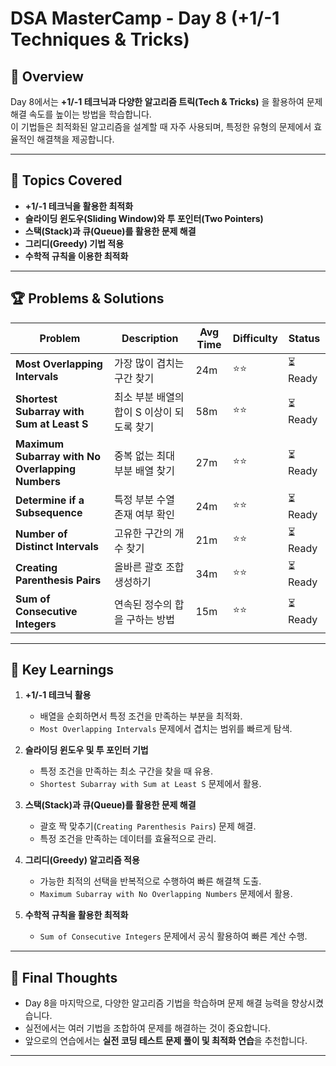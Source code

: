 # DSA MasterCamp - Day 8 (+1/-1 Techniques & Tricks)

## 📌 Overview

Day 8에서는 **+1/-1 테크닉과 다양한 알고리즘 트릭(Tech & Tricks)** 을 활용하여 문제 해결 속도를 높이는 방법을 학습합니다.  
이 기법들은 최적화된 알고리즘을 설계할 때 자주 사용되며, 특정한 유형의 문제에서 효율적인 해결책을 제공합니다.

---

## 📖 Topics Covered

- **+1/-1 테크닉을 활용한 최적화**
- **슬라이딩 윈도우(Sliding Window)와 투 포인터(Two Pointers)**
- **스택(Stack)과 큐(Queue)를 활용한 문제 해결**
- **그리디(Greedy) 기법 적용**
- **수학적 규칙을 이용한 최적화**

---

## 🏆 Problems & Solutions

| Problem                                          | Description                                | Avg Time | Difficulty | Status   |
| ------------------------------------------------ | ------------------------------------------ | -------- | ---------- | -------- |
| **Most Overlapping Intervals**                   | 가장 많이 겹치는 구간 찾기                 | 24m      | ⭐⭐       | ⏳ Ready |
| **Shortest Subarray with Sum at Least S**        | 최소 부분 배열의 합이 S 이상이 되도록 찾기 | 58m      | ⭐⭐       | ⏳ Ready |
| **Maximum Subarray with No Overlapping Numbers** | 중복 없는 최대 부분 배열 찾기              | 27m      | ⭐⭐       | ⏳ Ready |
| **Determine if a Subsequence**                   | 특정 부분 수열 존재 여부 확인              | 24m      | ⭐⭐       | ⏳ Ready |
| **Number of Distinct Intervals**                 | 고유한 구간의 개수 찾기                    | 21m      | ⭐⭐       | ⏳ Ready |
| **Creating Parenthesis Pairs**                   | 올바른 괄호 조합 생성하기                  | 34m      | ⭐⭐       | ⏳ Ready |
| **Sum of Consecutive Integers**                  | 연속된 정수의 합을 구하는 방법             | 15m      | ⭐⭐       | ⏳ Ready |

---

## 📌 Key Learnings

1. **+1/-1 테크닉 활용**

   - 배열을 순회하면서 특정 조건을 만족하는 부분을 최적화.
   - `Most Overlapping Intervals` 문제에서 겹치는 범위를 빠르게 탐색.

2. **슬라이딩 윈도우 및 투 포인터 기법**

   - 특정 조건을 만족하는 최소 구간을 찾을 때 유용.
   - `Shortest Subarray with Sum at Least S` 문제에서 활용.

3. **스택(Stack)과 큐(Queue)를 활용한 문제 해결**

   - 괄호 짝 맞추기(`Creating Parenthesis Pairs`) 문제 해결.
   - 특정 조건을 만족하는 데이터를 효율적으로 관리.

4. **그리디(Greedy) 알고리즘 적용**

   - 가능한 최적의 선택을 반복적으로 수행하여 빠른 해결책 도출.
   - `Maximum Subarray with No Overlapping Numbers` 문제에서 활용.

5. **수학적 규칙을 활용한 최적화**
   - `Sum of Consecutive Integers` 문제에서 공식 활용하여 빠른 계산 수행.

---

## 🏁 Final Thoughts

- Day 8을 마지막으로, 다양한 알고리즘 기법을 학습하며 문제 해결 능력을 향상시켰습니다.
- 실전에서는 여러 기법을 조합하여 문제를 해결하는 것이 중요합니다.
- 앞으로의 연습에서는 **실전 코딩 테스트 문제 풀이 및 최적화 연습**을 추천합니다.

---
